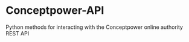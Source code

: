 Conceptpower-API
================

Python methods for interacting with the Conceptpower online authority REST API
